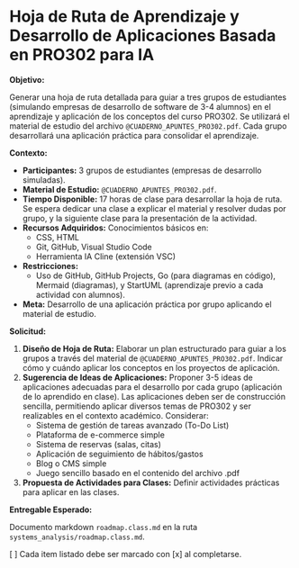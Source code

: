 # Hoja de Ruta de Aprendizaje y Desarrollo de Aplicaciones Basada en PRO302 para IA

**Objetivo:**

Generar una hoja de ruta detallada para guiar a tres grupos de estudiantes (simulando empresas de desarrollo de software de 3-4 alumnos) en el aprendizaje y aplicación de los conceptos del curso PRO302. Se utilizará el material de estudio del archivo `@CUADERNO_APUNTES_PRO302.pdf`. Cada grupo desarrollará una aplicación práctica para consolidar el aprendizaje.

**Contexto:**

*   **Participantes:** 3 grupos de estudiantes (empresas de desarrollo simuladas).
*   **Material de Estudio:** `@CUADERNO_APUNTES_PRO302.pdf`.
*   **Tiempo Disponible:** 17 horas de clase para desarrollar la hoja de ruta. Se espera dedicar una clase a explicar el material y resolver dudas por grupo, y la siguiente clase para la presentación de la actividad.
*   **Recursos Adquiridos:** Conocimientos básicos en:
    *   CSS, HTML
    *   Git, GitHub, Visual Studio Code
    *   Herramienta IA Cline (extensión VSC)
*   **Restricciones:**
    *   Uso de GitHub, GitHub Projects, Go (para diagramas en código), Mermaid (diagramas), y StartUML (aprendizaje previo a cada actividad con alumnos).
*   **Meta:** Desarrollo de una aplicación práctica por grupo aplicando el material de estudio.

**Solicitud:**

1.  **Diseño de Hoja de Ruta:** Elaborar un plan estructurado para guiar a los grupos a través del material de `@CUADERNO_APUNTES_PRO302.pdf`. Indicar cómo y cuándo aplicar los conceptos en los proyectos de aplicación.
2.  **Sugerencia de Ideas de Aplicaciones:** Proponer 3-5 ideas de aplicaciones adecuadas para el desarrollo por cada grupo (aplicación de lo aprendido en clase). Las aplicaciones deben ser de construcción sencilla, permitiendo aplicar diversos temas de PRO302 y ser realizables en el contexto académico. Considerar:
    *   Sistema de gestión de tareas avanzado (To-Do List)
    *   Plataforma de e-commerce simple
    *   Sistema de reservas (salas, citas)
    *   Aplicación de seguimiento de hábitos/gastos
    *   Blog o CMS simple
    *   Juego sencillo basado en el contenido del archivo .pdf
3.  **Propuesta de Actividades para Clases:** Definir actividades prácticas para aplicar en las clases.

**Entregable Esperado:**

Documento markdown `roadmap.class.md` en la ruta `systems_analysis/roadmap.class.md`.

[ ] Cada item listado debe ser marcado con [x] al completarse.
